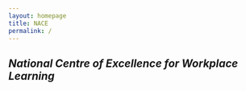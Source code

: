 ```yaml
---
layout: homepage
title: NACE
permalink: /
---
```

<!-- Type your notification here - the notification bar will not appear if this is empty. For other changes, refer to _data/homepage.yml to edit the homepage -->
## *National Centre of Excellence for Workplace Learning*
